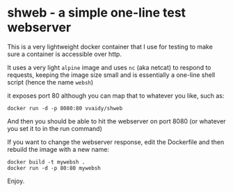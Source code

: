 # shweb - a simple one-line test webserver

This is a very lightweight docker container that I use for testing to make sure a container is accessible
over http.

It uses a very light `alpine` image and uses `nc` (aka netcat) to respond to requests, keeping the image
size small and is essentially a one-line shell script (hence the name `websh`)

it exposes port 80 although you can map that to whatever you like, such as:

```
docker run -d -p 8080:80 vvaidy/shweb
```

And then you should be able to hit the webserver on port 8080 (or whatever you set it to in the run command)

If you want to change the webserver response, edit the Dockerfile and then rebuild the image with a new name:

```
docker build -t mywebsh .
docker run -d -p 80:80 mywebsh
```

Enjoy.

